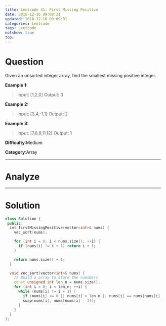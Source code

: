 ```yaml
---
title: Leetcode 41. First Missing Positive
date: 2018-12-16 09:09:31
updated: 2018-12-16 09:09:31
categories: Leetcode
tags: Leetcode
notshow: true
top:
---
```


# Question

Given an unsorted integer array, find the smallest missing positive integer.

**Example 1:**

> Input: [1,2,0]
> Output: 3

**Example 2:**

> Input: [3,4,-1,1]
> Output: 2

**Example 3:**

> Input: [7,8,9,11,12]
> Output: 1

**Difficulty**:Medium

**Category**:Array

<!-- more -->

------------

# Analyze

------------

# Solution

```cpp
class Solution {
 public:
  int firstMissingPositive(vector<int>& nums) {
    vec_sort(nums);

    for (int i = 0; i < nums.size(); ++i) {
      if (nums[i] != i + 1) return i + 1;
    }

    return nums.size() + 1;
  }

  void vec_sort(vector<int>& nums) {
    // Build a array to store the numsbers
    const unsigned int len_n = nums.size();
    for (int i = 0; i < len_n; ++i) {
      while (nums[i] != i + 1) {
        if (nums[i] <= 0 || nums[i] > len_n || nums[i] == nums[nums[i] - 1]) break;
        swap(nums[i], nums[nums[i] - 1]);
      }
    }
  }
};
```

